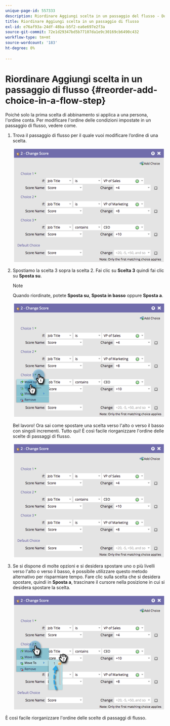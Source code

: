 ```yaml
---
unique-page-id: 557333
description: Riordinare Aggiungi scelta in un passaggio del flusso - Documenti Marketo - Documentazione del prodotto
title: Riordinare Aggiungi scelta in un passaggio di flusso
exl-id: e76af93a-24df-48ba-b5f2-ea6e697e2f3a
source-git-commit: 72e1d29347bd5b77107da1e9c30169cb6490c432
workflow-type: tm+mt
source-wordcount: '183'
ht-degree: 0%

---
```


# Riordinare Aggiungi scelta in un passaggio di flusso {#reorder-add-choice-in-a-flow-step}

Poiché solo la prima scelta di abbinamento si applica a una persona, l&#39;ordine conta. Per modificare l&#39;ordine delle condizioni impostate in un passaggio di flusso, vedere come.

1. Trova il passaggio di flusso per il quale vuoi modificare l’ordine di una scelta.

   ![](assets/one.png)

1. Spostiamo la scelta 3 sopra la scelta 2. Fai clic su **Scelta 3** quindi fai clic su **Sposta su**.

   >[!NOTE]
   >
   >Quando riordinate, potete **Sposta su**, **Sposta in basso** oppure **Sposta a**.

   ![](assets/two.png)

   Bel lavoro! Ora sai come spostare una scelta verso l&#39;alto o verso il basso con singoli incrementi. Tutto qui! È così facile riorganizzare l&#39;ordine delle scelte di passaggi di flusso.

   ![](assets/three.png)

1. Se si dispone di molte opzioni e si desidera spostare uno o più livelli verso l&#39;alto o verso il basso, è possibile utilizzare questo metodo alternativo per risparmiare tempo. Fare clic sulla scelta che si desidera spostare, quindi in **Sposta a**, trascinare il cursore nella posizione in cui si desidera spostare la scelta.

   ![](assets/four.png)

È così facile riorganizzare l&#39;ordine delle scelte di passaggi di flusso.
